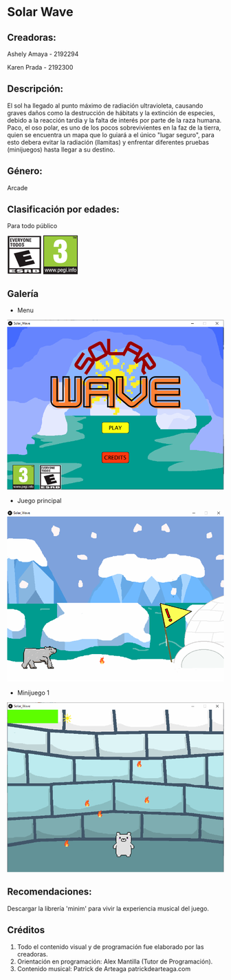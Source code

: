 # Solar Wave

## Creadoras:

Ashely Amaya - 2192294

Karen Prada - 2192300

## Descripción:
El sol ha llegado al punto máximo de radiación ultravioleta, causando graves daños como la destrucción de 
hábitats y la extinción de especies, debido a la reacción tardia y la falta de interés por parte de la raza 
humana. Paco, el oso polar, es uno de los pocos sobrevivientes en la faz de la tierra, quien se encuentra un 
mapa que lo guiará a el único "lugar seguro", para esto debera evitar la radiación (llamitas) y enfrentar 
diferentes pruebas (minijuegos) hasta llegar a su destino.
## Género: 
Arcade 
## Clasificación por edades:
Para todo público

![pegit](pegit.png)
![pegi3](pegi3.png)

## Galería
- Menu 

![menu](menu.PNG)

- Juego principal

![juegop](juegop.png)

- Minijuego 1

![mini](mini1.png)

## Recomendaciones:
Descargar la librería 'minim' para vivir la experiencia musical del juego.

## Créditos
1. Todo el contenido visual y de programación fue elaborado por las creadoras.
2. Orientación en programación: Alex Mantilla (Tutor de Programación).
3. Contenido musical: Patrick de Arteaga patrickdearteaga.com
